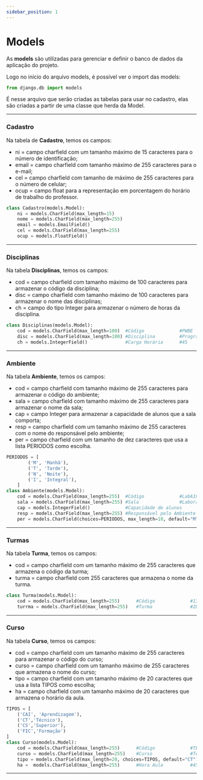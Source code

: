 ```yaml
---
sidebar_position: 1
---
```


# Models

As **models** são utilizadas para gerenciar e definir o banco de dados da aplicação do projeto.

Logo no início do arquivo models, é possível ver o import das models:

~~~python
from django.db import models
~~~

É nesse arquivo que serão criadas as tabelas para usar no cadastro, elas são criadas a partir de uma classe que herda da Model.

****

### Cadastro

Na tabela de **Cadastro**, temos os campos:
  - ni = campo charfield com um tamanho máximo de 15 caracteres para o número de identificação;
  - email = campo charfield com tamanho máximo de 255 caracteres para o e-mail;
  - cel = campo charfield com tamanho de máximo de 255 caracteres para o número de celular;
  - ocup = campo float para a representação em porcentagem do horário de trabalho do professor.

~~~~python 
class Cadastro(models.Model):
    ni = models.CharField(max_length=15)
    nome = models.CharField(max_length=255)
    email = models.EmailField()
    cel = models.CharField(max_length=255)
    ocup = models.FloatField()
~~~~

****

### Disciplinas

Na tabela **Disciplinas**, temos os campos:
  - cod = campo charfield com tamanho máximo de 100 caracteres para armazenar o código da disciplina;
  - disc = campo charfield com tamanho máximo de 100 caracteres para armazenar o nome das disciplinas;
  - ch = campo do tipo Integer para armazenar o número de horas da disciplina. 

~~~~python
class Disciplinas(models.Model):
    cod = models.CharField(max_length=100)  #Código             #PWBE
    disc = models.CharField(max_length=100) #Disciplina         #Programação Web Back End
    ch = models.IntegerField()              #Carga Horária      #45
~~~~

****

### Ambiente

Na tabela **Ambiente**, temos os campos:
  - cod = campo charfield com tamanho máximo de 255 caracteres para armazenar o código do ambiente; 
  - sala = campo charfield com tamanho máximo de 255 caracteres para armazenar o nome da sala;
  - cap = campo Integer para armazenar a capacidade de alunos que a sala comporta;
  - resp = campo charfield com um tamanho máximo de 255 caracteres com o nome do responsável pelo ambiente;
  - per = campo charfield com um tamanho de dez caracteres que usa a lista PERIODOS como escolha. 

~~~~python
PERIODOS = [
        ('M', 'Manhã'),
        ('T', 'Tarde'),
        ('N', 'Noite'),
        ('I', 'Integral'),
    ]
class Ambiente(models.Model):
    cod = models.CharField(max_length=255)  #Código             #LabA101
    sala = models.CharField(max_length=255) #Sala               #Laboratório de Informáica
    cap = models.IntegerField()             #Capacidade de alunos
    resp = models.CharField(max_length=255) #Responsável pelo Ambiente
    per = models.CharField(choices=PERIODOS, max_length=10, default="M")
~~~~

****

### Turmas

Na tabela **Turma**, temos os campos:
  - cod = campo charfield com um tamanho máximo de 255 caracteres que armazena o código da turma; 
  - turma = campo charfield com 255 caracteres que armazena o nome da turma.

~~~~python
class Turma(models.Model):
    cod = models.CharField(max_length=255)      #Código             #13
    turrma = models.CharField(max_length=255)   #Turma              #2DS-TB
~~~~

****
### Curso
Na tabela **Curso**, temos os campos:
  - cod = campo charfield com um tamanho máximo de 255 caracteres para armazenar o código do curso; 
  - curso = campo charfield com um tamanho máximo de 255 caracteres que armazena o nome do curso; 
  - tipo = campo charfield com um tamanho máximo de 20 caracteres que usa a lista TIPOS como escolha;
  - ha = campo charfield com um tamanho máximo de 20 caracteres que armazena o horário da aula. 


~~~~python 
TIPOS = [
    ('CAI', 'Aprendizagem'),
    ('CT','Técnico'),
    ('CS','Superior'),
    ('FIC','Formação')
]
class Curso(models.Model):
    cod = models.CharField(max_length=255)      #Código             #TEC
    curso = models.CharField(max_length=255)    #Curso              #Técnico em Desenvolvimento de Sistemas
    tipo = models.CharField(max_length=20, choices=TIPOS, default="CT")
    ha =  models.CharField(max_length=255)      #Hora Aula          #45
~~~~

****
